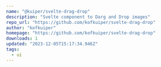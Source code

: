 ```yaml
---
name: "@kuiper/svelte-drag-drop"
description: "Svelte component to Darg and Drop images"
repo_url: "https://github.com/kofkuiper/svelte-drag-drop"
author: "kofkuiper"
homepage: "https://github.com/kofkuiper/svelte-drag-drop"
downloads: 1
updated: "2023-12-05T15:17:34.946Z"
tags: 
  - ui
---
```

